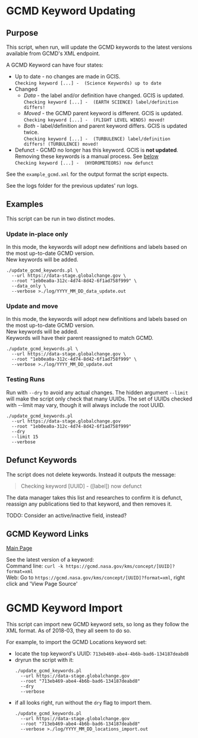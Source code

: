 # GCMD Keyword Updating

## Purpose

This script, when run, will update the GCMD keywords to the latest versions available
from GCMD's XML endpoint.

A GCMD Keyword can have four states:  
 - Up to date - no changes are made in GCIS.  
   `Checking keyword [...] -  (Science Keywords) up to date`
 - Changed
   - _Data_ - the label and/or definition have changed. GCIS is updated.  
     `Checking keyword [...] -  (EARTH SCIENCE) label/definition differs!`
   - _Moved_ - the GCMD parent keyword is different. GCIS is updated.  
     `Checking keyword [...] -  (FLIGHT LEVEL WINDS) moved!`
   - _Both_ - label/definition and parent keyword differs. GCIS is updated twice.  
     `Checking keyword [...] -  (TURBULENCE) label/definition differs! (TURBULENCE) moved!`
 - Defunct - GCMD no longer has this keyword. GCIS is **not updated**.  
   Removing these keywords is a manual process. See [below](#defunct-keywords)  
   `Checking keyword [...] -  (HYDROMETEORS) now defunct`

See the `example_gcmd.xml` for the output format the script expects.

See the logs folder for the previous updates' run logs.

## Examples

This script can be run in two distinct modes.

### Update in-place only

In this mode, the keywords will adopt new definitions
and labels based on the most up-to-date GCMD version.  
New keywords will be added.

```
./update_gcmd_keywords.pl \
  --url https://data-stage.globalchange.gov \
  --root "1eb0ea0a-312c-4d74-8d42-6f1ad758f999" \
  --data_only \
  --verbose >./log/YYYY_MM_DD_data_update.out
```

### Update and move

In this mode, the keywords will adopt new definitions
and labels based on the most up-to-date GCMD version.  
New keywords will be added.  
Keywords will have their parent reassigned to match GCMD.

```
./update_gcmd_keywords.pl \
  --url https://data-stage.globalchange.gov \
  --root "1eb0ea0a-312c-4d74-8d42-6f1ad758f999" \
  --verbose >./log/YYYY_MM_DD_update.out
```

### Testing Runs

Run with `--dry` to avoid any actual changes. The hidden argument
`--limit` will make the script only check that many UUIDs. The set of UUIDs
checked with --limit may vary, though it will always include the root UUID.

```
./update_gcmd_keywords.pl 
  --url https://data-stage.globalchange.gov 
  --root "1eb0ea0a-312c-4d74-8d42-6f1ad758f999" 
  --dry
  --limit 15
  --verbose
```

## Defunct Keywords

The script does not delete keywords. Instead it outputs the message:

> Checking keyword [UUID] -  ([label]) now defunct

The data manager takes this list and researches to confirm it is defunct, reassign any publications tied to that keyword, and then removes it.

TODO: Consider an active/inactive field, instead?

## GCMD Keyword Links

[Main Page](https://earthdata.nasa.gov/about/gcmd/global-change-master-directory-gcmd-keywords)

See the latest version of a keyword:  
Command line: `curl -k https://gcmd.nasa.gov/kms/concept/[UUID]?format=xml`  
Web: Go to `https://gcmd.nasa.gov/kms/concept/[UUID]?format=xml`, right click and 'View Page Source'  

# GCMD Keyword Import

This script can import new GCMD keyword sets, so long as they follow the XML format. As of 2018-03, they all seem to do so.

For example, to import the GCMD Locations keyword set:  
 
  - locate the top keyword's UUID: `713eb469-abe4-4b6b-bad6-134187deabd8`
  - dryrun the script with it:
    ```
    ./update_gcmd_keywords.pl 
      --url https://data-stage.globalchange.gov 
      --root "713eb469-abe4-4b6b-bad6-134187deabd8" 
      --dry
      --verbose
    ```
  - if all looks right, run without the `dry` flag to import them.
    ```
    ./update_gcmd_keywords.pl 
      --url https://data-stage.globalchange.gov 
      --root "713eb469-abe4-4b6b-bad6-134187deabd8" 
      --verbose >./log/YYYY_MM_DD_locations_import.out
    ```
